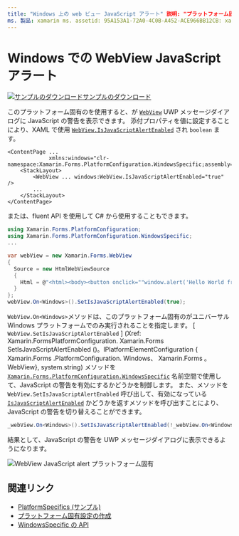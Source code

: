 ```yaml
---
title: "Windows 上の web ビュー JavaScript アラート" 説明: "プラットフォーム固有の機能を使用すると、カスタムレンダラーや特殊効果を実装することなく、特定のプラットフォームでのみ使用できる機能を使用できます。 この記事では、WebView が UWP メッセージダイアログに JavaScript のアラートを表示できるようにする Windows プラットフォーム固有のを使用する方法について説明します。 "
ms. 製品: xamarin ms. assetid: 95A153A1-72A0-4C0B-A452-ACE966BB12CB: xamarin-forms author: davidbritch ms. author: dabritch ms. date: 10/24/2018 no loc: [ Xamarin.Forms , Xamarin.Essentials ]
---
```


# <a name="webview-javascript-alerts-on-windows"></a>Windows での WebView JavaScript アラート

[![サンプルのダウンロード](~/media/shared/download.png)サンプルのダウンロード](https://docs.microsoft.com/samples/xamarin/xamarin-forms-samples/userinterface-platformspecifics)

このプラットフォーム固有のを使用すると、が [`WebView`](xref:Xamarin.Forms.WebView) UWP メッセージダイアログに JavaScript の警告を表示できます。 添付プロパティを値に設定することにより、XAML で使用 [`WebView.IsJavaScriptAlertEnabled`](xref:Xamarin.Forms.PlatformConfiguration.WindowsSpecific.WebView.IsJavaScriptAlertEnabledProperty) され `boolean` ます。

```xaml
<ContentPage ...
             xmlns:windows="clr-namespace:Xamarin.Forms.PlatformConfiguration.WindowsSpecific;assembly=Xamarin.Forms.Core">
    <StackLayout>
        <WebView ... windows:WebView.IsJavaScriptAlertEnabled="true" />
        ...
    </StackLayout>
</ContentPage>
```

または、fluent API を使用して C# から使用することもできます。

```csharp
using Xamarin.Forms.PlatformConfiguration;
using Xamarin.Forms.PlatformConfiguration.WindowsSpecific;
...

var webView = new Xamarin.Forms.WebView
{
  Source = new HtmlWebViewSource
  {
    Html = @"<html><body><button onclick=""window.alert('Hello World from JavaScript');"">Click Me</button></body></html>"
  }
};
webView.On<Windows>().SetIsJavaScriptAlertEnabled(true);
```

`WebView.On<Windows>`メソッドは、このプラットフォーム固有のがユニバーサル Windows プラットフォームでのみ実行されることを指定します。 [ `WebView.SetIsJavaScriptAlertEnabled` ] (Xref: Xamarin.FormsPlatformConfiguration. Xamarin.Forms SetIsJavaScriptAlertEnabled ()。IPlatformElementConfiguration { Xamarin.Forms .PlatformConfiguration. Windows、 Xamarin.Forms 。WebView}, system.string) メソッドを [`Xamarin.Forms.PlatformConfiguration.WindowsSpecific`](xref:Xamarin.Forms.PlatformConfiguration.WindowsSpecific) 名前空間で使用して、JavaScript の警告を有効にするかどうかを制御します。 また、メソッドを `WebView.SetIsJavaScriptAlertEnabled` 呼び出して、有効になっている [`IsJavaScriptAlertEnabled`](xref:Xamarin.Forms.PlatformConfiguration.WindowsSpecific.WebView.IsJavaScriptAlertEnabled*) かどうかを返すメソッドを呼び出すことにより、JavaScript の警告を切り替えることができます。

```csharp
_webView.On<Windows>().SetIsJavaScriptAlertEnabled(!_webView.On<Windows>().IsJavaScriptAlertEnabled());
```

結果として、JavaScript の警告を UWP メッセージダイアログに表示できるようになります。

![WebView JavaScript alert プラットフォーム固有](webview-javascript-alert-images/webview-javascript-alert.png "WebView JavaScript alert プラットフォーム固有")

## <a name="related-links"></a>関連リンク

- [PlatformSpecifics (サンプル)](https://docs.microsoft.com/samples/xamarin/xamarin-forms-samples/userinterface-platformspecifics)
- [プラットフォーム固有設定の作成](~/xamarin-forms/platform/platform-specifics/index.md#creating-platform-specifics)
- [WindowsSpecific の API](xref:Xamarin.Forms.PlatformConfiguration.WindowsSpecific)
